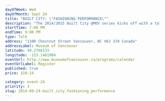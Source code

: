```yaml
---
dayOfWeek: Wed
dayOfMonth: Sept 24
title: "BUILT CITY: \"FASHIONING PERFORMANCE\""
description: "The 2014/2015 Built City @MOV series kicks off with a talk that showcases the potential of design to effect significant change in personal and public space."
startTime: 7:00 PM
endTime: 9:00 PM
type: Talk
address: "1100 Chestnut Street Vancouver, BC V6J 3J9 Canada"
addressLabel: Museum of Vancouver
latitude: 49.2760133
longitude: -123.1461984
eventUrl: http://www.museumofvancouver.ca/programs/calendar
eventUrlLabel: Register
published: true
price: $10-14

category: event-24
priority: 3
slug: 2014-09-24-built_city_fashioning_performance
---
```

